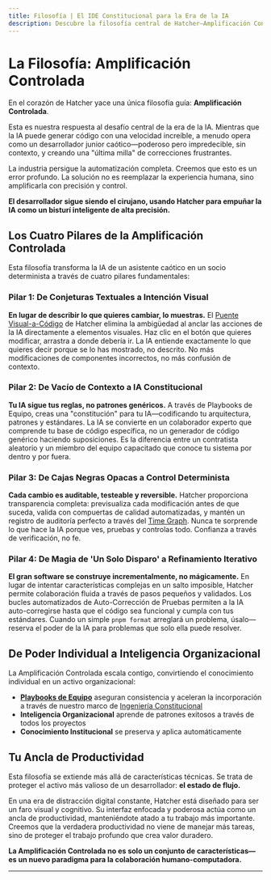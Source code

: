 ```yaml
---
title: Filosofía | El IDE Constitucional para la Era de la IA
description: Descubre la filosofía central de Hatcher—Amplificación Controlada. Aprende cómo nuestro IDE Constitucional proporciona un sistema inmune para la era de la IA, amplificando la experiencia del desarrollador sin sacrificar el control.
---
```


# La Filosofía: Amplificación Controlada

En el corazón de Hatcher yace una única filosofía guía: **Amplificación Controlada**.

Esta es nuestra respuesta al desafío central de la era de la IA. Mientras que la IA puede generar código con una velocidad increíble, a menudo opera como un desarrollador junior caótico—poderoso pero impredecible, sin contexto, y creando una "última milla" de correcciones frustrantes.

La industria persigue la automatización completa. Creemos que esto es un error profundo. La solución no es reemplazar la experiencia humana, sino amplificarla con precisión y control.

**El desarrollador sigue siendo el cirujano, usando Hatcher para empuñar la IA como un bisturí inteligente de alta precisión.**

## Los Cuatro Pilares de la Amplificación Controlada

Esta filosofía transforma la IA de un asistente caótico en un socio determinista a través de cuatro pilares fundamentales:

### Pilar 1: De Conjeturas Textuales a Intención Visual

**En lugar de describir lo que quieres cambiar, lo muestras.** El [Puente Visual-a-Código](/visual-to-code) de Hatcher elimina la ambigüedad al anclar las acciones de la IA directamente a elementos visuales. Haz clic en el botón que quieres modificar, arrastra a donde debería ir. La IA entiende exactamente lo que quieres decir porque se lo has mostrado, no descrito. No más modificaciones de componentes incorrectos, no más confusión de contexto.

### Pilar 2: De Vacío de Contexto a IA Constitucional

**Tu IA sigue tus reglas, no patrones genéricos.** A través de Playbooks de Equipo, creas una "constitución" para tu IA—codificando tu arquitectura, patrones y estándares. La IA se convierte en un colaborador experto que comprende tu base de código específica, no un generador de código genérico haciendo suposiciones. Es la diferencia entre un contratista aleatorio y un miembro del equipo capacitado que conoce tu sistema por dentro y por fuera.

### Pilar 3: De Cajas Negras Opacas a Control Determinista

**Cada cambio es auditable, testeable y reversible.** Hatcher proporciona transparencia completa: previsualiza cada modificación antes de que suceda, valida con compuertas de calidad automatizadas, y mantén un registro de auditoría perfecto a través del [Time Graph](/pillars-time-graph). Nunca te sorprende lo que hace la IA porque ves, pruebas y controlas todo. Confianza a través de verificación, no fe.

### Pilar 4: De Magia de 'Un Solo Disparo' a Refinamiento Iterativo

**El gran software se construye incrementalmente, no mágicamente.** En lugar de intentar características complejas en un salto imposible, Hatcher permite colaboración fluida a través de pasos pequeños y validados. Los bucles automatizados de Auto-Corrección de Pruebas permiten a la IA auto-corregirse hasta que el código sea funcional y cumpla con tus estándares. Cuando un simple `pnpm format` arreglará un problema, úsalo—reserva el poder de la IA para problemas que solo ella puede resolver.

## De Poder Individual a Inteligencia Organizacional

La Amplificación Controlada escala contigo, convirtiendo el conocimiento individual en un activo organizacional:

- **[Playbooks de Equipo](/playbooks-system)** aseguran consistencia y aceleran la incorporación a través de nuestro marco de [Ingeniería Constitucional](/constitutional-engineering)
- **Inteligencia Organizacional** aprende de patrones exitosos a través de todos los proyectos
- **Conocimiento Institucional** se preserva y aplica automáticamente

## Tu Ancla de Productividad

Esta filosofía se extiende más allá de características técnicas. Se trata de proteger el activo más valioso de un desarrollador: **el estado de flujo.**

En una era de distracción digital constante, Hatcher está diseñado para ser un faro visual y cognitivo. Su interfaz enfocada y poderosa actúa como un ancla de productividad, manteniéndote atado a tu trabajo más importante. Creemos que la verdadera productividad no viene de manejar más tareas, sino de proteger el trabajo profundo que crea valor duradero.

**La Amplificación Controlada no es solo un conjunto de características—es un nuevo paradigma para la colaboración humano-computadora.**

---

<PhilosophyCTA />